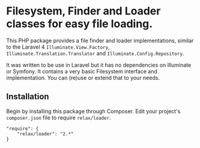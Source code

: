 # Filesystem, Finder and Loader classes for easy file loading.

This PHP package provides a file finder and loader implementations, similar to the Laravel 4
`Illuminate.View.Factory`, `Illuminate.Translation.Translator` and `Illuminate.Config.Repository`.

It was written to be use in Laravel but it has no dependencies on Illuminate or Symfony.
It contains a very basic Filesystem interface and implementation. You can (re)use or extend that to your needs.

## Installation

Begin by installing this package through Composer. Edit your project's `composer.json` file to require `relax/loader`.

	"require": {
		"relax/loader": "2.*"
	}

